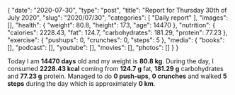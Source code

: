 {
    "date": "2020-07-30",
    "type": "post",
    "title": "Report for Thursday 30th of July 2020",
    "slug": "2020\/07\/30",
    "categories": [
        "Daily report"
    ],
    "images": [],
    "health": {
        "weight": 80.8,
        "height": 173,
        "age": 14470
    },
    "nutrition": {
        "calories": 2228.43,
        "fat": 124.7,
        "carbohydrates": 181.29,
        "protein": 77.23
    },
    "exercise": {
        "pushups": 0,
        "crunches": 0,
        "steps": 5
    },
    "media": {
        "books": [],
        "podcast": [],
        "youtube": [],
        "movies": [],
        "photos": []
    }
}

Today I am <strong>14470 days</strong> old and my weight is <strong>80.8 kg</strong>. During the day, I consumed <strong>2228.43 kcal</strong> coming from <strong>124.7 g</strong> fat, <strong>181.29 g</strong> carbohydrates and <strong>77.23 g</strong> protein. Managed to do <strong>0 push-ups</strong>, <strong>0 crunches</strong> and walked <strong>5 steps</strong> during the day which is approximately <strong>0 km</strong>.